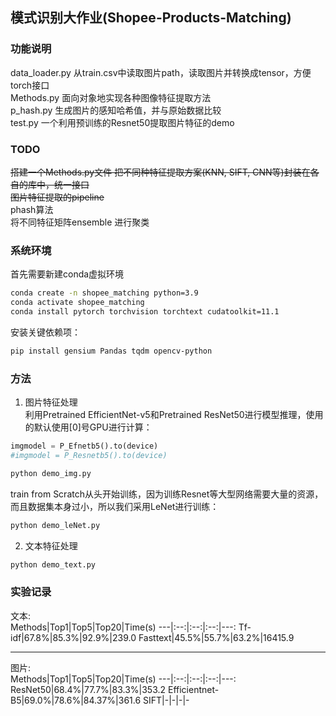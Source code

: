 
## 模式识别大作业(Shopee-Products-Matching)  
### 功能说明  
data_loader.py 从train.csv中读取图片path，读取图片并转换成tensor，方便torch接口  
Methods.py 面向对象地实现各种图像特征提取方法  
p_hash.py 生成图片的感知哈希值，并与原始数据比较  
test.py 一个利用预训练的Resnet50提取图片特征的demo  

### TODO  
~~搭建一个Methods.py文件 把不同种特征提取方案(KNN, SIFT, CNN等)封装在各自的库中，统一接口~~  
~~图片特征提取的pipeline~~  
phash算法  
将不同特征矩阵ensemble 进行聚类  
  
### 系统环境  
首先需要新建conda虚拟环境  
```bash
conda create -n shopee_matching python=3.9  
conda activate shopee_matching   
conda install pytorch torchvision torchtext cudatoolkit=11.1  
```
安装关键依赖项：  
```bash
pip install gensium Pandas tqdm opencv-python  
```

### 方法  
1. 图片特征处理  
利用Pretrained EfficientNet-v5和Pretrained ResNet50进行模型推理，使用的默认使用[0]号GPU进行计算： 
```python
imgmodel = P_Efnetb5().to(device)
#imgmodel = P_Resnetb5().to(device)
```
```bash
python demo_img.py
```
train from Scratch从头开始训练，因为训练Resnet等大型网络需要大量的资源，而且数据集本身过小，所以我们采用LeNet进行训练：
```bash
python demo_leNet.py
```

2. 文本特征处理  
```bash
python demo_text.py
```

### 实验记录  
文本:  
Methods|Top1|Top5|Top20|Time(s)
---|:--:|:--:|:--:|---:
Tf-idf|67.8%|85.3%|92.9%|239.0
Fasttext|45.5%|55.7%|63.2%|16415.9

---
图片:  
Methods|Top1|Top5|Top20|Time(s)
---|:--:|:--:|:--:|---:
ResNet50|68.4%|77.7%|83.3%|353.2
Efficientnet-B5|69.0%|78.6%|84.37%|361.6
SIFT|-|-|-|-
